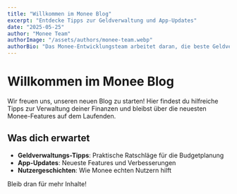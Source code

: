 ```yaml
---
title: "Willkommen im Monee Blog"
excerpt: "Entdecke Tipps zur Geldverwaltung und App-Updates"
date: "2025-05-25"
author: "Monee Team"
authorImage: "/assets/authors/monee-team.webp"
authorBio: "Das Monee-Entwicklungsteam arbeitet daran, die beste Geldverwaltungs-App zu entwickeln."
---
```


# Willkommen im Monee Blog

Wir freuen uns, unseren neuen Blog zu starten! Hier findest du hilfreiche Tipps zur Verwaltung deiner Finanzen und bleibst über die neuesten Monee-Features auf dem Laufenden.

## Was dich erwartet

- **Geldverwaltungs-Tipps**: Praktische Ratschläge für die Budgetplanung
- **App-Updates**: Neueste Features und Verbesserungen
- **Nutzergeschichten**: Wie Monee echten Nutzern hilft

Bleib dran für mehr Inhalte!
